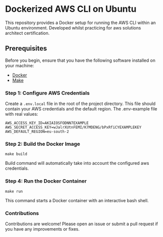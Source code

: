 # Dockerized AWS CLI on Ubuntu

This repository provides a Docker setup for running the AWS CLI within an Ubuntu environment. Developed whilst practicing for aws solutions architect certification.

## Prerequisites

Before you begin, ensure that you have the following software installed on your machine:

- [Docker](https://docs.docker.com/get-docker/)
- [Make](https://www.gnu.org/software/make/)

### Step 1: Configure AWS Credentials

Create a `.env.local` file in the root of the project directory. This file should contain your AWS credentials and the default region. The .env-example file with real values:

```
AWS_ACCESS_KEY_ID=AKIAIOSFODNN7EXAMPLE 
AWS_SECRET_ACCESS_KEY=wJalrXUtnFEMI/K7MDENG/bPxRfiCYEXAMPLEKEY 
AWS_DEFAULT_REGION=eu-south-2 
```
    
### Step 2: Build the Docker Image

```
make build
```

Build command will automatically take into account the configured aws credentials.

 ### Step 4: Run the Docker Container

```
make run
```

 This command starts a Docker container with an interactive bash shell.

### Contributions

Contributions are welcome! Please open an issue or submit a pull request if you have any improvements or fixes.
